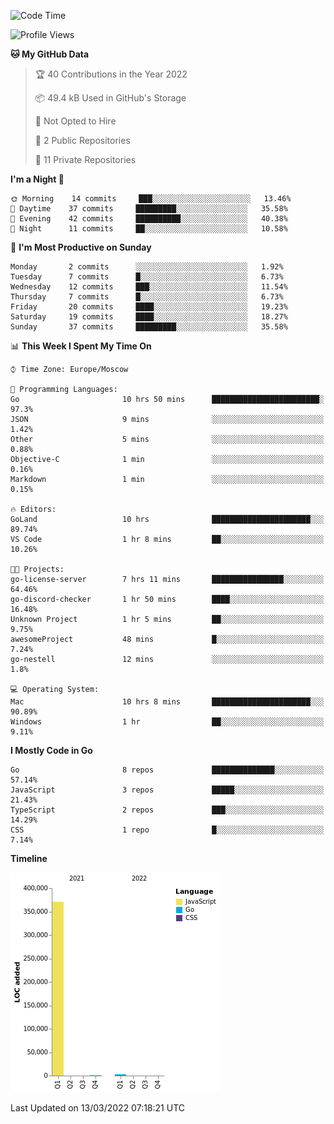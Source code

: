 <!--START_SECTION:waka-->
![Code Time](http://img.shields.io/badge/Code%20Time-210%20hrs%2041%20mins-blue)

![Profile Views](http://img.shields.io/badge/Profile%20Views-0-blue)

**🐱 My GitHub Data** 

> 🏆 40 Contributions in the Year 2022
 > 
> 📦 49.4 kB Used in GitHub's Storage 
 > 
> 🚫 Not Opted to Hire
 > 
> 📜 2 Public Repositories 
 > 
> 🔑 11 Private Repositories  
 > 
**I'm a Night 🦉** 

```text
🌞 Morning    14 commits     ███░░░░░░░░░░░░░░░░░░░░░░   13.46% 
🌆 Daytime    37 commits     █████████░░░░░░░░░░░░░░░░   35.58% 
🌃 Evening    42 commits     ██████████░░░░░░░░░░░░░░░   40.38% 
🌙 Night      11 commits     ██░░░░░░░░░░░░░░░░░░░░░░░   10.58%

```
📅 **I'm Most Productive on Sunday** 

```text
Monday       2 commits      ░░░░░░░░░░░░░░░░░░░░░░░░░   1.92% 
Tuesday      7 commits      █░░░░░░░░░░░░░░░░░░░░░░░░   6.73% 
Wednesday    12 commits     ███░░░░░░░░░░░░░░░░░░░░░░   11.54% 
Thursday     7 commits      █░░░░░░░░░░░░░░░░░░░░░░░░   6.73% 
Friday       20 commits     ████░░░░░░░░░░░░░░░░░░░░░   19.23% 
Saturday     19 commits     ████░░░░░░░░░░░░░░░░░░░░░   18.27% 
Sunday       37 commits     █████████░░░░░░░░░░░░░░░░   35.58%

```


📊 **This Week I Spent My Time On** 

```text
⌚︎ Time Zone: Europe/Moscow

💬 Programming Languages: 
Go                       10 hrs 50 mins      ████████████████████████░   97.3% 
JSON                     9 mins              ░░░░░░░░░░░░░░░░░░░░░░░░░   1.42% 
Other                    5 mins              ░░░░░░░░░░░░░░░░░░░░░░░░░   0.88% 
Objective-C              1 min               ░░░░░░░░░░░░░░░░░░░░░░░░░   0.16% 
Markdown                 1 min               ░░░░░░░░░░░░░░░░░░░░░░░░░   0.15%

🔥 Editors: 
GoLand                   10 hrs              ██████████████████████░░░   89.74% 
VS Code                  1 hr 8 mins         ██░░░░░░░░░░░░░░░░░░░░░░░   10.26%

🐱‍💻 Projects: 
go-license-server        7 hrs 11 mins       ████████████████░░░░░░░░░   64.46% 
go-discord-checker       1 hr 50 mins        ████░░░░░░░░░░░░░░░░░░░░░   16.48% 
Unknown Project          1 hr 5 mins         ██░░░░░░░░░░░░░░░░░░░░░░░   9.75% 
awesomeProject           48 mins             █░░░░░░░░░░░░░░░░░░░░░░░░   7.24% 
go-nestell               12 mins             ░░░░░░░░░░░░░░░░░░░░░░░░░   1.8%

💻 Operating System: 
Mac                      10 hrs 8 mins       ██████████████████████░░░   90.89% 
Windows                  1 hr                ██░░░░░░░░░░░░░░░░░░░░░░░   9.11%

```

**I Mostly Code in Go** 

```text
Go                       8 repos             ██████████████░░░░░░░░░░░   57.14% 
JavaScript               3 repos             █████░░░░░░░░░░░░░░░░░░░░   21.43% 
TypeScript               2 repos             ███░░░░░░░░░░░░░░░░░░░░░░   14.29% 
CSS                      1 repo              █░░░░░░░░░░░░░░░░░░░░░░░░   7.14%

```


**Timeline**

![Chart not found](https://raw.githubusercontent.com/jeezft/jeezft/main/charts/bar_graph.png) 


 Last Updated on 13/03/2022 07:18:21 UTC
<!--END_SECTION:waka-->
